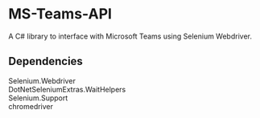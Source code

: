 # MS-Teams-API

A C# library to interface with Microsoft Teams using Selenium Webdriver.

## Dependencies
Selenium.Webdriver  
DotNetSeleniumExtras.WaitHelpers  
Selenium.Support  
chromedriver  
